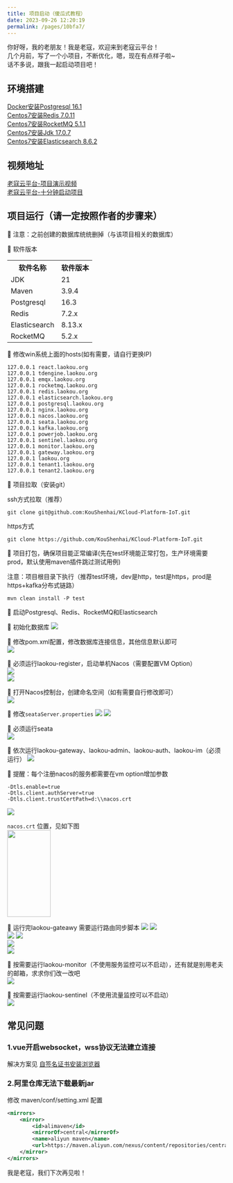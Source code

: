 ```yaml
---
title: 项目启动（傻瓜式教程）
date: 2023-09-26 12:20:19
permalink: /pages/10bfa7/
---
```


你好呀，我的老朋友！我是老寇，欢迎来到老寇云平台！  
几个月前，写了一个小项目，不断优化，嗯，现在有点样子啦~  
话不多说，跟我一起启动项目吧！

## 环境搭建  
[Docker安装Postgresql 16.1](/pages/d715cb/)  
[Centos7安装Redis 7.0.11](/pages/90401a/)  
[Centos7安装RocketMQ 5.1.1](/pages/0fb88c/)  
[Centos7安装Jdk 17.0.7](/pages/65acfd/)  
[Centos7安装Elasticsearch 8.6.2](/pages/d715cf/)  

## 视频地址
[老寇云平台-项目演示视频](https://www.bilibili.com/video/BV16M411C7v7)   
[老寇云平台-十分钟启动项目](https://www.bilibili.com/video/BV1AM4m1z7rS)    

## 项目运行（请一定按照作者的步骤来）
🚀 注意：之前创建的数据库统统删掉（与该项目相关的数据库）

🚀 软件版本
<table>
    <tr>
        <th>软件名称</th>
        <th>软件版本</th>
    </tr>
    <tr>
        <td>JDK</td>
        <td>21</td>
    </tr>
    <tr>
        <td>Maven</td>
        <td>3.9.4</td>
    </tr>
    <tr>
        <td>Postgresql</td>
        <td>16.3</td>
    </tr>
    <tr>
        <td>Redis</td>
        <td>7.2.x</td>
    </tr>
    <tr>
        <td>Elasticsearch</td>
        <td>8.13.x</td>
    </tr>
    <tr>
        <td>RocketMQ</td>
        <td>5.2.x</td>
    </tr>
</table>

🚀 修改win系统上面的hosts(如有需要，请自行更换IP)
```shell
127.0.0.1 react.laokou.org
127.0.0.1 tdengine.laokou.org
127.0.0.1 emqx.laokou.org
127.0.0.1 rocketmq.laokou.org
127.0.0.1 redis.laokou.org
127.0.0.1 elasticsearch.laokou.org
127.0.0.1 postgresql.laokou.org
127.0.0.1 nginx.laokou.org
127.0.0.1 nacos.laokou.org
127.0.0.1 seata.laokou.org
127.0.0.1 kafka.laokou.org
127.0.0.1 powerjob.laokou.org
127.0.0.1 sentinel.laokou.org
127.0.0.1 monitor.laokou.org
127.0.0.1 gateway.laokou.org
127.0.0.1 laokou.org
127.0.0.1 tenant1.laokou.org
127.0.0.1 tenant2.laokou.org
```
🚀 项目拉取（安装git）   

ssh方式拉取（推荐）   

```shell
git clone git@github.com:KouShenhai/KCloud-Platform-IoT.git
```

https方式   

```shell
git clone https://github.com/KouShenhai/KCloud-Platform-IoT.git
```

🚀 项目打包，确保项目能正常编译(先在test环境能正常打包，生产环境需要prod，默认使用maven插件跳过测试用例)   

注意：项目根目录下执行（推荐test环境，dev是http，test是https，prod是https+kafka分布式链路）  

```shell
mvn clean install -P test
```

🚀 启动Postgresql、Redis、RocketMQ和Elasticsearch

🚀 初始化数据库
<img src="/img/5/img_21.png"/>

🚀 修改pom.xml配置，修改数据库连接信息，其他信息默认即可  
<img src="/img/5/img_23.png"/>

🚀 必须运行laokou-register，启动单机Nacos（需要配置VM Option）  
<img src="/img/5/img_5.png"/>  
<img src="/img/5/img_6.png"/>  

🚀 打开Nacos控制台，创建命名空间（如有需要自行修改即可）  
<img src="/img/5/img_7.png"/>

🚀 修改```seataServer.properties```
<img src="/img/5/img_3.png"/>
<img src="/img/5/img_4.png"/>

🚀 必须运行seata  
<img src="/img/5/img_11.png"/>

🚀 依次运行laokou-gateway、laokou-admin、laokou-auth、laokou-im（必须运行）
<img src="/img/5/img_12.png"/>   

🚀 提醒：每个注册nacos的服务都需要在vm option增加参数
```shell
-Dtls.enable=true
-Dtls.client.authServer=true
-Dtls.client.trustCertPath=d:\\nacos.crt
```
<img src="/img/5/img_27.png"/>

`nacos.crt` 位置，见如下图  
<img width="100" height="200" src="/img/5/img_29.png"/>

🚀 运行完laokou-gateawy 需要运行路由同步脚本
<img src="/img/5/img_2.png"/>
<img src="/img/5/img_28.png"/>  
<img src="/img/5/img_14.png"/>
<img src="/img/5/img_13.png"/>  
<img src="/img/5/img_14.png"/>  
<img src="/img/5/img_15.png"/>

🚀 按需要运行laokou-monitor（不使用服务监控可以不启动），还有就是别用老夫的邮箱，求求你们改一改吧    
<img src="/img/5/img_25.png"/>

🚀 按需要运行laokou-sentinel（不使用流量监控可以不启动）     
<img src="/img/5/img_26.png"/>

## 常见问题
### 1.vue开启websocket，wss协议无法建立连接
解决方案见 [自签名证书安装浏览器](/pages/10bfa8/#创建证书-带域名)

### 2.阿里仓库无法下载最新jar
修改 maven/conf/setting.xml 配置  
```xml
<mirrors>
    <mirror>
        <id>alimaven</id>
        <mirrorOf>central</mirrorOf>
        <name>aliyun maven</name>
        <url>https://maven.aliyun.com/nexus/content/repositories/central/</url>
    </mirror>
</mirrors>
```

我是老寇，我们下次再见啦！  
